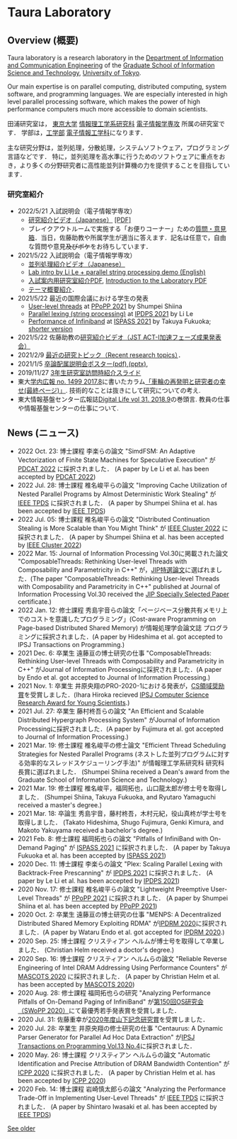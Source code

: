 # Taura Laboratory

## Overview (概要)

Taura laboratory is a research laboratory in the [Department of Information
and Communication
Engineering](https://www.i.u-tokyo.ac.jp/edu/course/ice/index_e.shtml) of the
[Graduate School of Information Science and
Technology](https://www.i.u-tokyo.ac.jp/index_e.shtml), [University of
Tokyo](https://www.u-tokyo.ac.jp/index_e.html).

Our main expertise is on parallel computing, distributed computing, system software, and programming languages.
We are especially interested in high level parallel processing software, which makes the power of high performance
computers much more accessible to domain scientists.


田浦研究室は， [東京大学](https://www.u-tokyo.ac.jp/) 
[情報理工学系研究科](https://www.i.u-tokyo.ac.jp/) 
[電子情報学専攻](https://www.i.u-tokyo.ac.jp/edu/course/ice/index.html) 所属の研究室です．
学部は，[工学部](https://www.t.u-tokyo.ac.jp/) 
[電子情報工学科](https://www.ee.t.u-tokyo.ac.jp/j/)になります．

主な研究分野は，並列処理，分散処理，システムソフトウェア，プログラミング言語などです．
特に，並列処理を高水準に行うためのソフトウェアに重点をおき，より多くの分野研究者に高性能並列計算機の力を提供することを目指しています．

### 研究室紹介

  * 2022/5/21 入試説明会（電子情報学専攻）
    * [研究紹介ビデオ（Japanese）](https://youtu.be/21166z372R8) [[PDF]](files/intro_2022/taura-lab-intro-ja.pdf)
    * ブレイクアウトルームで実施する「お便りコーナー」ための[質問・意見箱](https://app.sli.do/event/6VG8Nko46LCUCn4ehAvDpP/live/questions)．当日，佐藤助教や所属学生が適当に答えます．記名は任意で，自由な質問や意見<del>及びボケ</del>をお待ちしています．
  * 2021/5/22 入試説明会（電子情報学専攻）
    * [並列処理紹介ビデオ（Japanese）](https://youtu.be/TQ4fDcG1rwQ)
    * [Lab intro by Li Le + parallel string processing demo (English)](https://youtu.be/-xmkgsaPRrY)
    * [入試案内用研究室紹介PDF](files/intro.pdf), [Introduction to the Laboratory PDF](files/intro_e.pdf)
    * [テーマ概要紹介](lab_introduction.md)．
  * 2021/5/22 最近の国際会議における学生の発表
    * [User-level threads](https://youtu.be/7kWkcdypV_w) at [PPoPP 2021](https://ppopp21.sigplan.org/) by Shumpei Shiina 
    * [Parallel lexing (string processing)](https://youtu.be/JMUl8p0iI18) at [IPDPS 2021](https://www.ipdps.org/) by Li Le
    * [Performance of Infiniband](https://youtu.be/BbYSf0Tji2s) at [ISPASS 2021](https://ispass.org/ispass2021/) by Takuya Fukuoka; [shorter version](https://youtu.be/TmA5qqDVdac)
  * 2021/5/22 佐藤助教の[研究紹介ビデオ（JST ACT-I加速フェーズ成果発表会）](https://youtu.be/ERVNJa6NXwk)
  * 2021/2/9 [最近の研究トピック（Recent research topics）](research.md)．
  * 2021/1/5 [卒論配属説明会ポスター(pdf)](files/poster.pdf "卒論配属説明会ポスター\(pdf\)"),[(pptx)](files/poster.pptx "\(pptx\)"), 
  * 2019/11/27 [3年生研究室訪問時紹介スライド](紹介3年生2019.md)
  * 東大[学内広報 no. 1499 2017.8](https://www.u-tokyo.ac.jp/ja/about/public-relations/kouhou2017.html)に書いたカラム[「車輪の再発明と研究者の幸せ(最終ページ)」](https://www.u-tokyo.ac.jp/content/400067376.pdf). 技術的なことは抜きにして研究についての考え. 
  * 東大情報基盤センター広報誌[Digital Life vol 31. 2018.9](https://www.itc.u-tokyo.ac.jp/DigitalLife/vol31/Digital%20Life%20Vol31.pdf)の巻頭言. 教員の仕事や情報基盤センターの仕事について. 

## News (ニュース)
  * 2022 Oct. 23: 博士課程 李楽らの論文 "SimdFSM: An Adaptive Vectorization of Finite State Machines for Speculative Execution" が [PDCAT 2022](https://www.hpc.is.tohoku.ac.jp/pdcat2022/) に採択されました． (A paper by Le Li et al. has been accepted by [PDCAT 2022](https://www.hpc.is.tohoku.ac.jp/pdcat2022/))
  * 2022 Jul. 28: 博士課程 椎名峻平らの論文 "Improving Cache Utilization of Nested Parallel Programs by Almost Deterministic Work Stealing" が [IEEE TPDS](https://www.computer.org/csdl/journal/td) に採択されました． (A paper by Shumpei Shiina et al. has been accepted by [IEEE TPDS](https://www.computer.org/csdl/journal/td))
  * 2022 Jul. 05: 博士課程 椎名峻平らの論文 "Distributed Continuation Stealing is More Scalable than You Might Think" が [IEEE Cluster 2022](https://clustercomp.org/2022/) に採択されました． (A paper by Shumpei Shiina et al. has been accepted by [IEEE Cluster 2022](https://clustercomp.org/2022/))
  * 2022 Mar. 15:  Journal of Information Processing Vol.30に掲載された論文 "ComposableThreads: Rethinking User-level Threads with Composability and Parametricity in C++" が，[JIP特選論文](https://www.ipsj.or.jp/english/organization/aboutipsj/award/ssp_award.html)に選ばれました．(The paper "ComposableThreads: Rethinking User-level Threads with Composability and Parametricity in C++" published at Journal of Information Processing Vol.30 received the [JIP Specially Selected Paper](https://www.ipsj.or.jp/english/organization/aboutipsj/award/ssp_award.html) certificate.)
  * 2022 Jan. 12:  修士課程 秀島宇音らの論文「ページベース分散共有メモリ上でのコストを意識したプログラミング」(Cost-aware Programming on Page-based Distributed Shared Memory) が情報処理学会論文誌 プログラミングに採択されました．(A paper by Hideshima et al. got accepted to IPSJ Transactions on Programming.)
  * 2021 Dec. 6: 卒業生 遠藤亘の博士研究の仕事 "ComposableThreads: Rethinking User-level Threads with Composability and Parametricity in C++" がJournal of Information Processingに採択されました．(A paper by Endo et al. got accepted to Journal of Information Processing.)
  * 2021 Nov. 1: 卒業生 井原央翔のPRO-2020-1における発表が，[CS領域奨励賞](https://www.ipsj.or.jp/award/cs-awardee-2021.html)を受賞しました．(Ihara Hiroka recieved [IPSJ Computer Science Research Award for Young Scientists](https://www.ipsj.or.jp/award/cs-awardee-2021.html).)
  * 2021 Jul. 27: 卒業生 藤村柊吾らの論文 "An Efficient and Scalable Distributed Hypergraph
Processing System" がJournal of Information Processingに採択されました．(A paper by Fujimura et al. got accepted to Journal of Information Processing.)
  * 2021 Mar. 19: 修士課程 椎名峻平の修士論文 "Efficient Thread Scheduling Strategies for Nested Parallel Programs (ネストした並列プログラムに対する効率的なスレッドスケジューリング手法)" が情報理工学系研究科 研究科長賞に選ばれました． (Shumpei Shiina received a Dean's award from the Graduate School of Information Science and Technology.)
  * 2021 Mar. 19: 修士課程 椎名峻平，福岡拓也，山口龍太郎が修士号を取得しました． (Shumpei Shiina, Takuya Fukuoka, and Ryutaro Yamaguchi received a master's degree.)
  * 2021 Mar. 18: 卒論生 秀島宇音，藤村柊吾，木村元紀，役山真柊が学士号を取得しました． (Takato Hideshima, Shugo Fujimura, Genki Kimura, and Makoto Yakuyama received a bachelor's degree.)
  * 2021 Feb. 8: 修士課程 福岡拓也らの論文 "Pitfalls of InfiniBand with On-Demand Paging" が [ISPASS 2021](https://www.ispass.org/ispass2021/) に採択されました． (A paper by Takuya Fukuoka et al. has been accepted by [ISPASS 2021](https://www.ispass.org/ispass2021/))
  * 2020 Dec. 11: 博士課程 李楽らの論文 "Plex: Scaling Parallel Lexing with Backtrack-Free Prescanning" が [IPDPS 2021](https://www.ipdps.org/) に採択されました． (A paper by Le Li et al. has been accepted by [IPDPS 2021](https://www.ipdps.org/))
  * 2020 Nov. 17: 修士課程 椎名峻平らの論文 "Lightweight Preemptive User-Level Threads" が [PPoPP 2021](https://ppopp21.sigplan.org/) に採択されました． (A paper by Shumpei Shiina et al. has been accepted by [PPoPP 2021](https://ppopp21.sigplan.org/)) 
  * 2020 Oct. 2: 卒業生 遠藤亘の博士研究の仕事 "MENPS: A Decentralized Distributed Shared Memory Exploiting RDMA" が[IPDRM 2020](https://ipdrm.github.io/)に採択されました．(A paper by Wataru Endo et al. got accepted for [IPDRM 2020](https://ipdrm.github.io/).)
  * 2020 Sep. 25: 博士課程 クリスティアン ヘルムが博士号を取得して卒業しました． (Christian Helm received a doctor's degree.) 
  * 2020 Sep. 16: 博士課程 クリスティアン ヘルムらの論文 "Reliable Reverse Engineering of Intel DRAM Addressing Using Performance Counters" が [MASCOTS 2020](http://mascots.iitis.pl/) に採択されました． (A paper by Christian Helm et al. has been accepted by [MASCOTS 2020](http://mascots.iitis.pl/)) 
  * 2020 Aug. 28: 修士課程 福岡拓也らの研究 "Analyzing Performance Pitfalls of On-Demand Paging of InfiniBand" が[第150回OS研究会（SWoPP 2020）](http://www.ipsj.or.jp/sig/os/index.php?2020%C7%AF7%B7%EE%B8%A6%B5%E6%B2%F1)にて最優秀若手発表賞を受賞しました．
  * 2020 Jul. 31: 佐藤重幸が[2020年度山下記念研究賞](https://www.ipsj.or.jp/award/yamasita2020-detail.html#pro)を受賞しました．
  * 2020 Jul. 28: 卒業生 井原央翔の修士研究の仕事 "Centaurus: A Dynamic Parser Generator for Parallel Ad Hoc Data Extraction" が[IPSJ Transactions on Programming Vol.13 No.4](http://id.nii.ac.jp/1001/00207287/)に採択されました．
  * 2020 May. 26: 博士課程 クリスティアン ヘルムらの論文 "Automatic Identification and Precise Attribution of DRAM Bandwidth Contention" が [ICPP 2020](https://jnamaral.github.io/icpp20/) に採択されました． (A paper by Christian Helm et al. has been accepted by [ICPP 2020](https://jnamaral.github.io/icpp20/)) 
  * 2020 Feb. 14: 博士課程 岩崎慎太郎らの論文 "Analyzing the Performance Trade-Off in Implementing User-Level Threads" が [IEEE TPDS](https://www.computer.org/csdl/journal/td) に採択されました． (A paper by Shintaro Iwasaki et al. has been accepted by [IEEE TPDS](https://www.computer.org/csdl/journal/td)) 

[See older](news.md)
